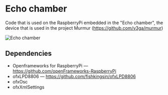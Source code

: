Echo chamber
===============
Code that is used on the RaspberryPi embedded in the "Echo chamber", the device that is used in the project Murmur (https://github.com/v3ga/murmur)

![Echo chamber](http://v3ga.github.io/Images/MurmurRaspberry/ChambreEcho.jpg)


## Dependencies
* Openframeworks for RaspberryPi — https://github.com/openFrameworks-RaspberryPi
* ofxLPD8806 — https://github.com/fishkingsin/ofxLPD8806
* ofxOsc
* ofxXmlSettings
